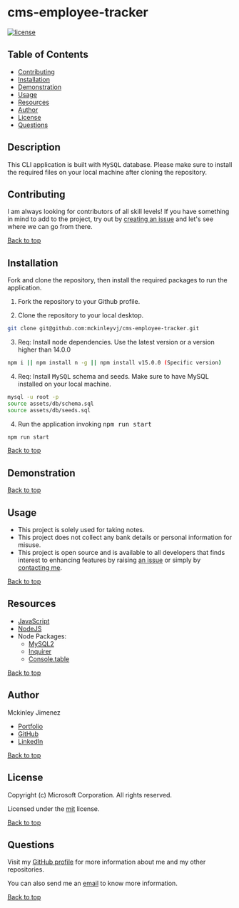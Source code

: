 # cms-employee-tracker

[![license](https://img.shields.io/static/v1?label=license&message=mit&color=red)](https://choosealicense.com/licenses/mit)

## Table of Contents

-   [Contributing](#contributing)
-   [Installation](#installation)
-   [Demonstration](#demonstration)
-   [Usage](#usage)
-   [Resources](#resources)
-   [Author](#author)
-   [License](#license)
-   [Questions](#questions)

## Description

This CLI application is built with <kbd>MySQL</kbd> database. Please make sure to install the required files on your local machine after cloning the repository.

## Contributing

I am always looking for contributors of all skill levels! If you have something in mind to add to the project, try out by [creating an issue](https://github.com/mckinleyvj/cms-employee-tracker/issues) and let's see where we can go from there.

[Back to top](#cms-employee-tracker)

## Installation

Fork and clone the repository, then install the required packages to run the application.

1. Fork the repository to your Github profile.

2. Clone the repository to your local desktop.

```bash
git clone git@github.com:mckinleyvj/cms-employee-tracker.git
```

3. Req: Install <kbd>node</kbd> dependencies. Use the latest version or a version higher than 14.0.0

```bash
npm i || npm install n -g || npm install v15.0.0 (Specific version)
```

4. Req: Install <kbd>MySQL</kbd> schema and seeds. Make sure to have MySQL installed on your local machine.

```bash
mysql -u root -p
source assets/db/schema.sql
source assets/db/seeds.sql
```

4. Run the application invoking <kbd>npm run start</kbd>

```bash
npm run start
```

[Back to top](#cms-employee-tracker)

## Demonstration

[Back to top](#cms-employee-tracker)

## Usage

-   This project is solely used for taking notes.
-   This project does not collect any bank details or personal information for misuse.
-   This project is open source and is available to all developers that finds interest to enhancing features by raising [an issue](https://github.com/mckinleyvj/cms-employee-tracker/issues) or simply by [contacting me](#questions).

[Back to top](#cms-employee-tracker)

## Resources

-   [JavaScript](https://developer.mozilla.org/en-US/docs/Web/JavaScript)
-   [NodeJS](https://nodejs.org/)
-   Node Packages:
    -   [MySQL2](https://www.npmjs.com/package/mysql2)
    -   [Inquirer](https://www.npmjs.com/package/inquirer)
    -   [Console.table](https://www.npmjs.com/package/console.table)

[Back to top](#cms-employee-tracker)

## Author

Mckinley Jimenez

-   [Portfolio](https://mckinleyvj.github.io/professional-portfolio/)
-   [GitHub](https://github.com/mckinleyvj)
-   [LinkedIn](https://www.linkedin.com/in/mckinleyjimenez)

[Back to top](#cms-employee-tracker)

## License

Copyright (c) Microsoft Corporation. All rights reserved.

Licensed under the [mit](LICENSE) license.

[Back to top](#cms-employee-tracker)

## Questions

Visit my [GitHub profile](https://github.com/mckinleyvj) for more information about me and my other repositories.

You can also send me an <a href="mailto:mckinleyvj@gmail.com?">email</a> to know more information.

[Back to top](#cms-employee-tracker)
